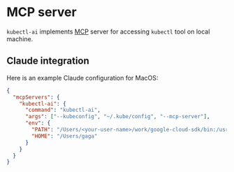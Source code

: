 # MCP server

`kubectl-ai` implements [MCP](https://github.com/modelcontextprotocol) server for accessing `kubectl` tool on local machine.

## Claude integration

Here is an example Claude configuration for MacOS:

```json
{
  "mcpServers": {
    "kubectl-ai": {
      "command": "kubectl-ai",
      "args": ["--kubeconfig", "~/.kube/config", "--mcp-server"],
      "env": {
        "PATH": "/Users/<your-user-name>/work/google-cloud-sdk/bin:/usr/local/bin:/usr/bin:/bin:/usr/sbin:/sbin",
        "HOME": "/Users/gaga"
      }
    }
  }
}
```